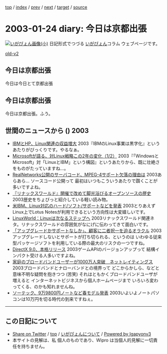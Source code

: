 [top](../index.html) 
 / [index](index.html) 
 / [prev](ig030123.html) 
 / [next](ig030128.html) 
 / [target](http://www.igapyon.jp/igapyon/diary/2003/ig030124.html) 
 / [source](https://github.com/igapyon/diary/blob/master/2003/ig030124.src.md) 

2003-01-24 diary: 今日は京都出張
=====================================================================================================
[![いがぴょん画像(小)](http://www.igapyon.jp/igapyon/diary/images/iga200306s.jpg "いがぴょん")](http://www.igapyon.jp/igapyon/diary/memo/memoigapyon.html) 日記形式でつづる [いがぴょん](http://www.igapyon.jp/igapyon/diary/memo/memoigapyon.html)コラム ウェブページです。

[old-v2](ig030124-orig.html)

## 今日は京都出張

今日は今日とて京都出張


## 今日は京都出張

今日は京都出張。ふう。

## 世間のニュースから () 2003

* [IBMとHP、Linux関連の収益増大](http://www.zdnet.co.jp/news/0301/23/nebt_08.html)  2003『IBMのLinux事業は黒字化』というあたりがびっくりです。やるなぁ。
* [Microsoftが語る、対Linux戦略この2年の変化（1/2）](http://www.zdnet.co.jp/news/0301/23/ne00_houston.html)  2003『「WindowsとMicrosoft」対「LinuxとIBM」という構図』というあたりから、既に壮絶さをものがたっていますね…。
* [RealNetworks公開のサーバコード、MPEG-4サポート欠落の理由は](http://www.zdnet.co.jp/news/0301/24/nebt_12.html)  2003あらあら… ソースコード公開って 最初はいつもこういうあたりで躓くことが多いですよね。
* [『リナックスワールド』開催で改めて脚光浴びるオープンソースの歴史](http://www.hotwired.co.jp/news/news/technology/story/20030123306.html)  2003歴史をちょびっと紹介している軽い読み物。
* [米IBM、Linux対応のハード/ソフト/サポートなどを発表](http://biztech.nikkeibp.co.jp/wcs/leaf/CID/onair/biztech/comp/227393)  2003とりあえずLinux上でLotus Notesが利用できるという方向性は大変嬉しいです。
* [LinuxWorld：Linuxは次なるステップへ](http://www.zdnet.co.jp/enterprise/0301/23/epn02.html)  2003リナックスワールド関連ネタ。リナックスワールドの雰囲気がなにげに伝わってきて面白いです。
* [「アップグレードかサポートなしか」、顧客に二者択一を迫るオラクル](http://www.zdnet.co.jp/enterprise/0301/23/epn13.html)  2003アップグレードしないとサポートが打ち切られる、というのは いわゆる従来型パッケージソフトを利用している際の最大のリスクの一つですね。
* [DirectX 9.0、本格リリース](http://www.zdnet.co.jp/news/0301/24/nebt_02.html)  2003ゲームAPIのバージョンアップって 結構インパクト受ける人多いですよね。
* [家庭のブロードバンドユーザーが1000万人突破　ネットレイティングス](http://www.zdnet.co.jp/news/0301/23/njbt_08.html)  2003ブロードバンドとナローバンドとの境界って どこからかしら、などと意味不明な疑問を抱きつつ (苦笑) それはともかくブロードバンドユーザが増えると インターネットビジネスから個人ホームページまで いろいろ変わってくる、のかも知れませんね。
* [ソーテック、9万9800円ノートなど春モデル発表](http://www.zdnet.co.jp/news/0301/23/njbt_05.html)  2003いよいよノートパソコンは10万円を切る時代の到来ですねぇ。


----------------------------------------------------------------------------------------------------

## この日記について

* [Share on Twitter](https://twitter.com/intent/tweet?hashtags=igapyon%2Cdiary%2C%E3%81%84%E3%81%8C%E3%81%B4%E3%82%87%E3%82%93&text=%E4%BB%8A%E6%97%A5%E3%81%AF%E4%BA%AC%E9%83%BD%E5%87%BA%E5%BC%B5&url=http%3A%2F%2Fwww.igapyon.jp%2Figapyon%2Fdiary%2F2003%2Fig030124.html) / [top](../index.html) / [いがぴょんについて](http://www.igapyon.jp/igapyon/diary/memo/memoigapyon.html) / [Powered by Igapyonv3](https://github.com/igapyon/igapyonv3)
* 本サイトの見解は、私 個人のものであり、Wipro は当個人的見解に一切責任を持ちません。 
